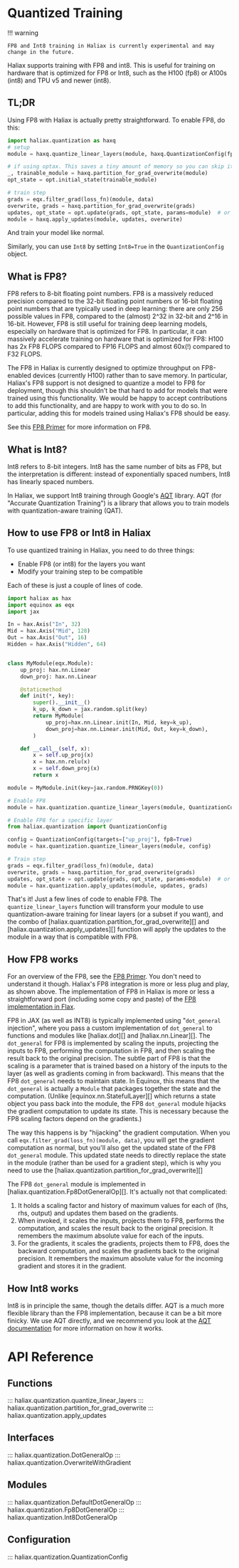 # Quantized Training

!!! warning

    FP8 and Int8 training in Haliax is currently experimental and may change in the future.

Haliax supports training with FP8 and int8. This is useful for training on hardware that is optimized for FP8 or Int8,
such as the H100 (fp8) or A100s (int8) and TPU v5 and newer (int8).

## TL;DR

Using FP8 with Haliax is actually pretty straightforward. To enable FP8, do this:

```python
import haliax.quantization as haxq
# setup
module = haxq.quantize_linear_layers(module, haxq.QuantizationConfig(fp8=True))

# if using optax. This saves a tiny amount of memory so you can skip it if you want
_, trainable_module = haxq.partition_for_grad_overwrite(module)
opt_state = opt.initial_state(trainable_module)

# train step
grads = eqx.filter_grad(loss_fn)(module, data)
overwrite, grads = haxq.partition_for_grad_overwrite(grads)
updates, opt_state = opt.update(grads, opt_state, params=module)  # or however you update your optimizer
module = haxq.apply_updates(module, updates, overwrite)
```

And train your model like normal.

Similarly, you can use `Int8` by setting `Int8=True` in the `QuantizationConfig` object.



## What is FP8?

FP8 refers to 8-bit floating point numbers. FP8 is a massively reduced precision compared to the 32-bit floating point numbers
or 16-bit floating point numbers that are typically used in deep learning: there are only 256 possible values in FP8, compared to
the (almost) 2^32 in 32-bit and 2^16 in 16-bit. However, FP8 is still useful for training deep learning models, especially on
hardware that is optimized for FP8. In particular, it can massively accelerate training on hardware that is optimized for FP8:
H100 has 2x FP8 FLOPS compared to FP16 FLOPS and almost 60x(!) compared to F32 FLOPS.

The FP8 in Haliax is currently designed to optimize throughput on FP8-enabled devices (currently H100) rather
than to save memory. In particular, Haliax's FP8 support is not designed to quantize a model to FP8 for deployment,
though this shouldn't be that hard to add for models that were trained using this functionality.
We would be happy to accept contributions to add this functionality,
and are happy to work with you to do so. In particular, adding this for models trained using Haliax's FP8 should be easy.

See this [FP8 Primer](https://docs.nvidia.com/deeplearning/transformer-engine/user-guide/examples/fp8_primer.html) for more information on FP8.

## What is Int8?

Int8 refers to 8-bit integers. Int8 has the same number of bits as FP8, but the interpretation is different: instead of
exponentially spaced numbers, Int8 has linearly spaced numbers.

In Haliax, we support Int8 training through Google's [AQT](https://github.com/google/aqt) library. AQT (for
"Accurate Quantization Training") is a library that allows you to train models with quantization-aware training (QAT).

## How to use FP8 or Int8 in Haliax

To use quantized training in Haliax, you need to do three things:

* Enable FP8 (or int8) for the layers you want
* Modify your training step to be compatible

Each of these is just a couple of lines of code.

```python
import haliax as hax
import equinox as eqx
import jax

In = hax.Axis("In", 32)
Mid = hax.Axis("Mid", 128)
Out = hax.Axis("Out", 16)
Hidden = hax.Axis("Hidden", 64)


class MyModule(eqx.Module):
    up_proj: hax.nn.Linear
    down_proj: hax.nn.Linear

    @staticmethod
    def init(*, key):
        super().__init__()
        k_up, k_down = jax.random.split(key)
        return MyModule(
            up_proj=hax.nn.Linear.init(In, Mid, key=k_up),
            down_proj=hax.nn.Linear.init(Mid, Out, key=k_down),
        )

    def __call__(self, x):
        x = self.up_proj(x)
        x = hax.nn.relu(x)
        x = self.down_proj(x)
        return x

module = MyModule.init(key=jax.random.PRNGKey(0))

# Enable FP8
module = hax.quantization.quantize_linear_layers(module, QuantizationConfig(fp8=True))

# Enable FP8 for a specific layer
from haliax.quantization import QuantizationConfig

config = QuantizationConfig(targets=["up_proj"], fp8=True)
module = hax.quantization.quantize_linear_layers(module, config)

# Train step
grads = eqx.filter_grad(loss_fn)(module, data)
overwrite, grads = haxq.partition_for_grad_overwrite(grads)
updates, opt_state = opt.update(grads, opt_state, params=module)  # or however you update your optimizer
module = hax.quantization.apply_updates(module, updates, grads)
```

That's it! Just a few lines of code to enable FP8. The `quantize_linear_layers` function will transform your module to use
quantization-aware training for linear layers (or a subset if you want), and the combo of [haliax.quantization.partition_for_grad_overwrite][] and [haliax.quantization.apply_updates][] function will apply the updates to the module
in a way that is compatible with FP8.

## How FP8 works

For an overview of the FP8, see the [FP8 Primer](https://docs.nvidia.com/deeplearning/transformer-engine/user-guide/examples/fp8_primer.html).
You don't need to understand it though. Haliax's FP8 integration is more or less plug and play, as shown above.
The implementation of FP8 in Haliax is more or less a straightforward port (including some copy and paste) of the
[FP8 implementation in Flax](https://github.com/google/flax/blob/main/flax/linen/fp8_ops.py).

FP8 in JAX (as well as INT8) is typically implemented using "`dot_general` injection", where you pass
a custom implementation of `dot_general` to functions and modules like [haliax.dot][] and [haliax.nn.Linear][].
The `dot_general` for FP8 is implemented by scaling
the inputs, projecting the inputs to FP8, performing the computation in FP8, and then
scaling the result back to the original precision.
The subtle part of FP8 is that the scaling is a parameter that is trained based on a history of the inputs to the layer
(as well as gradients coming in from backward). This means that the FP8 `dot_general` needs to maintain state.
In Equinox, this means that the `dot_general` is actually a `Module` that packages together the state and the
computation. (Unlike [equinox.nn.StatefulLayer][] which returns a state object you pass back into the module, the FP8 `dot_general`
module hijacks the gradient computation to update its state. This is necessary because the FP8 scaling factors
depend on the gradients.)

The way this happens is by "hijacking" the gradient computation. When you call `eqx.filter_grad(loss_fn)(module, data)`,
you will get the gradient computation as normal, but you'll also get the updated state of the FP8 `dot_general` module.
This updated state needs to directly replace the state in the module (rather than be used for a gradient step), which is
why you need to use the [haliax.quantization.partition_for_grad_overwrite][]

The FP8 `dot_general` module is implemented in [haliax.quantization.Fp8DotGeneralOp][]. It's actually not that complicated:

1) It holds a scaling factor and history of maximum values for each of (lhs, rhs, output) and updates them based on the
gradients.
2) When invoked, it scales the inputs, projects them to FP8, performs the computation, and scales the result back to the
original precision.  It remembers the maximum absolute value for each of the inputs.
3) For the gradients, it scales the gradients, projects them to FP8, does the backward computation,
and scales the gradients back to the original precision. It remembers the maximum absolute value for the incoming
gradient and stores it in the gradient.

## How Int8 works

Int8 is in principle the same, though the details differ. AQT is a much more flexible library than the FP8 implementation,
because it can be a bit more finicky. We use AQT directly, and we recommend you look at the
[AQT documentation](https://github.com/google/aqt?tab=readme-ov-file#how-aqt-works-internally) for more
information on how it works.

# API Reference

## Functions

::: haliax.quantization.quantize_linear_layers
::: haliax.quantization.partition_for_grad_overwrite
::: haliax.quantization.apply_updates


## Interfaces
::: haliax.quantization.DotGeneralOp
::: haliax.quantization.OverwriteWithGradient

## Modules


::: haliax.quantization.DefaultDotGeneralOp
::: haliax.quantization.Fp8DotGeneralOp
::: haliax.quantization.Int8DotGeneralOp

## Configuration

::: haliax.quantization.QuantizationConfig
